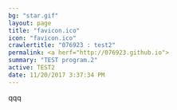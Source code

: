 ```yaml
---
bg: "star.gif"
layout: page
title: "favicon.ico"
icon: "favicon.ico"
crawlertitle: "076923 : test2"
permalink: <a herf="http://076923.github.io">
summary: "TEST program.2"
active: TEST2
date: 11/20/2017 3:37:34 PM 
---
```


qqq
